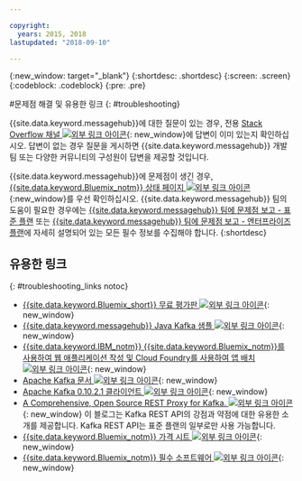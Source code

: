 ```yaml
---

copyright:
  years: 2015, 2018
lastupdated: "2018-09-10"

---
```


{:new_window: target="_blank"}
{:shortdesc: .shortdesc}
{:screen: .screen}
{:codeblock: .codeblock}
{:pre: .pre}



#문제점 해결 및 유용한 링크
{: #troubleshooting}

{{site.data.keyword.messagehub}}에 대한 질문이 있는 경우,
전용 [Stack Overflow 채널 ![외부 링크 아이콘](../../icons/launch-glyph.svg "외부 링크 아이콘")](http://stackoverflow.com/questions/tagged/message-hub){: new_window}에 답변이 이미 있는지 확인하십시오.
답변이 없는 경우 질문을 게시하면 {{site.data.keyword.messagehub}} 개발 팀 또는
다양한 커뮤니티의 구성원이 답변을 제공할 것입니다.

{{site.data.keyword.messagehub}}에 문제점이 생긴 경우, [{{site.data.keyword.Bluemix_notm}} 상태 페이지 ![외부 링크 아이콘](../../icons/launch-glyph.svg "외부 링크 아이콘")](https://console.bluemix.net/status){:new_window}를 우선 확인하십시오. {{site.data.keyword.messagehub}} 팀의
도움이 필요한 경우에는 [{{site.data.keyword.messagehub}} 팀에 문제점 보고 - 표준 플랜](/docs/services/EventStreams/eventstreams109.html) 또는 [{{site.data.keyword.messagehub}} 팀에 문제점 보고 - 엔터프라이즈 플랜](/docs/services/EventStreams/eventstreams125.html)에 자세히 설명되어 있는 모든 필수 정보를 수집해야 합니다.
{:shortdesc}

## 유용한 링크
{: #troubleshooting_links notoc}

*  [{{site.data.keyword.Bluemix_short}} 무료 평가판 ![외부 링크 아이콘](../../icons/launch-glyph.svg "외부 링크 아이콘")](https://apps.admin.ibmcloud.com/manage/trial/bluemix.html){: new_window}
*  [{{site.data.keyword.messagehub}} Java Kafka 샘플 ![외부 링크 아이콘](../../icons/launch-glyph.svg "외부 링크 아이콘")](https://github.com/ibm-messaging/event-streams-samples/tree/master/kafka-java-console-sample){: new_window}
*  [{{site.data.keyword.IBM_notm}} {{site.data.keyword.Bluemix_notm}}를 사용하여 웹 애플리케이션 작성 및
   Cloud Foundry를 사용하여 앱 배치 ![외부 링크 아이콘](../../icons/launch-glyph.svg "외부 링크 아이콘")](http://www.ng.bluemix.net/docs/starters/install_cli.html){: new_window}
*  [Apache Kafka 문서 ![외부 링크 아이콘](../../icons/launch-glyph.svg "외부 링크 아이콘")](http://kafka.apache.org/documentation.html){: new_window}
*  [Apache Kafka 0.10.2.1 클라이언트 ![외부 링크 아이콘](../../icons/launch-glyph.svg "외부 링크 아이콘")](http://kafka.apache.org/0102/javadoc/index.html){: new_window}
*  [A Comprehensive, Open Source REST Proxy for Kafka. ![외부 링크 아이콘](../../icons/launch-glyph.svg "외부 링크 아이콘")](http://www.confluent.io/blog/a-comprehensive-open-source-rest-proxy-for-kafka/){: new_window} 
	이 블로그는 Kafka REST API의 강점과 약점에 대한 유용한 소개를 제공합니다. Kafka REST API는 표준 플랜의 일부로만 사용 가능합니다.
*  [{{site.data.keyword.Bluemix_notm}} 가격 시트 ![외부 링크 아이콘](../../icons/launch-glyph.svg "외부 링크 아이콘")](https://www.ng.bluemix.net/#/pricing){: new_window}
*  [{{site.data.keyword.Bluemix_notm}} 필수 소프트웨어 ![외부 링크 아이콘](../../icons/launch-glyph.svg "외부 링크 아이콘")](https://developer.ibm.com/bluemix/support/#prereqs/){: new_window}

